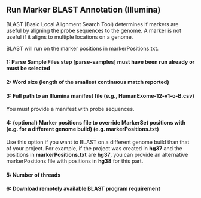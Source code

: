## Run Marker BLAST Annotation (Illumina)

BLAST (Basic Local Alignment Search Tool) determines if markers are useful by aligning the probe sequences to the genome. A marker is not useful if it aligns to multiple locations on a genome.

BLAST will run on the marker positions in markerPositions.txt.

#### 1: Parse Sample Files step [parse-samples] must have been run already or must be selected

#### 2: Word size (length of the smallest continuous match reported)

#### 3: Full path to an Illumina manifest file (e.g., HumanExome-12-v1-o-B.csv)
You must provide a manifest with probe sequences.

#### 4: (optional) Marker positions file to override MarkerSet positions with (e.g. for a different genome build) (e.g. markerPositions.txt)
Use this option if you want to BLAST on a different genome build than that of your project. For example, if the project was created in **hg37** and the positions in **markerPositions.txt** are **hg37**, you can provide an alternative markerPositions file with positions in **hg38** for this part.

#### 5: Number of threads

#### 6: Download remotely available BLAST program requirement
